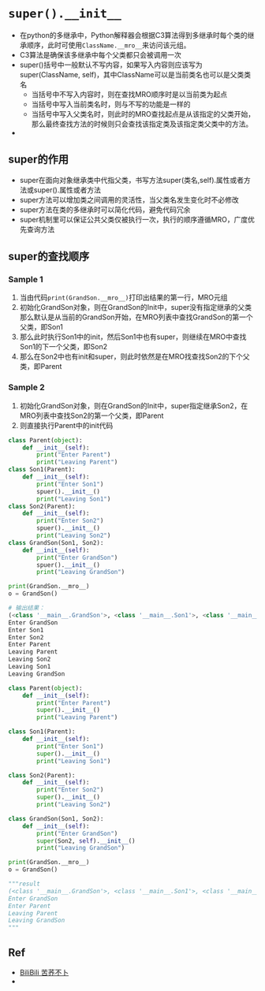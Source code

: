 
# `super().__init__`

* 在python的多继承中，Python解释器会根据C3算法得到多继承时每个类的继承顺序，此时可使用`ClassName.__mro__`来访问该元组。
* C3算法是确保该多继承中每个父类都只会被调用一次
* super()括号中一般默认不写内容，如果写入内容则应该写为super(ClassName, self)，其中ClassName可以是当前类名也可以是父类类名
  * 当括号中不写入内容时，则在查找MRO顺序时是以当前类为起点
  * 当括号中写入当前类名时，则与不写的功能是一样的
  * 当括号中写入父类名时，则此时的MRO查找起点是从该指定的父类开始，那么最终查找方法的时候则只会查找该指定类及该指定类父类中的方法。
* 


## super的作用
* super在面向对象继承类中代指父类，书写方法super(类名,self).属性或者方法或super().属性或者方法
* super方法可以增加类之间调用的灵活性，当父类名发生变化时不必修改
* super方法在类的多继承时可以简化代码，避免代码冗余
* super机制里可以保证公共父类仅被执行一次，执行的顺序遵循MRO，广度优先查询方法



## super的查找顺序

### Sample 1
1. 当由代码`print(GrandSon.__mro__)`打印出结果的第一行，MRO元组
2. 初始化GrandSon对象，则在GrandSon的Init中，super没有指定继承的父类那么默认是从当前的GrandSon开始，在MRO列表中查找GrandSon的第一个父类，即Son1
3. 那么此时执行Son1中的init，然后Son1中也有super，则继续在MRO中查找Son1的下一个父类，即Son2
4. 那么在Son2中也有init和super，则此时依然是在MRO找查找Son2的下个父类，即Parent

### Sample 2
1. 初始化GrandSon对象，则在GrandSon的Init中，super指定继承Son2，在MRO列表中查找Son2的第一个父类，即Parent
2. 则直接执行Parent中的init代码

```py   #sample 1
class Parent(object): 
    def __init__(self):
        print("Enter Parent")
        print("Leaving Parent")
class Son1(Parent): 
    def __init__(self):
        print("Enter Son1")
        spuer().__init__()
        print("Leaving Son1")
class Son2(Parent): 
    def __init__(self):
        print("Enter Son2")
        spuer().__init__()
        print("Leaving Son2")
class GrandSon(Son1, Son2): 
    def __init__(self):
        print("Enter GrandSon")
        spuer().__init__()
        print("Leaving GrandSon")

print(GrandSon.__mro__)
o = GrandSon()

# 输出结果：
(<class '__main__.GrandSon'>, <class '__main__.Son1'>, <class '__main__.Son2'>, <class '__main__.Parent'>, <class 'object'>)
Enter GrandSon
Enter Son1
Enter Son2
Enter Parent
Leaving Parent
Leaving Son2
Leaving Son1
Leaving GrandSon
```


```py   # sample 2
class Parent(object): 
    def __init__(self):
        print("Enter Parent")
        super().__init__()
        print("Leaving Parent")

class Son1(Parent): 
    def __init__(self):
        print("Enter Son1")
        super().__init__()
        print("Leaving Son1")

class Son2(Parent): 
    def __init__(self):
        print("Enter Son2")
        super().__init__()
        print("Leaving Son2")

class GrandSon(Son1, Son2): 
    def __init__(self):
        print("Enter GrandSon")
        super(Son2, self).__init__()
        print("Leaving GrandSon")

print(GrandSon.__mro__)
o = GrandSon()

"""result
(<class '__main__.GrandSon'>, <class '__main__.Son1'>, <class '__main__.Son2'>, <class '__main__.Parent'>, <class 'object'>)
Enter GrandSon
Enter Parent
Leaving Parent
Leaving GrandSon
"""
```


## Ref
* [BiliBili 苦荞不卜](https://www.bilibili.com/video/av50691919)
* 
